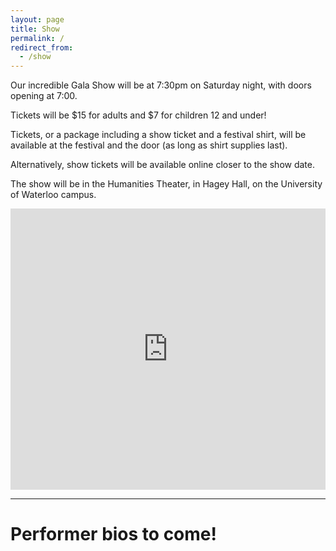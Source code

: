 ```yaml
---
layout: page
title: Show
permalink: /
redirect_from:
  - /show
---
```


Our incredible Gala Show will be at 7:30pm on Saturday night, with doors opening at 7:00.

Tickets will be $15 for adults and $7 for children 12 and under!

Tickets, or a package including a show ticket and a festival shirt, will be available at the festival and the door (as long as shirt supplies last). 

Alternatively, show tickets will be available online closer to the show date.

The show will be in the Humanities Theater, in Hagey Hall, on the University of Waterloo campus.

<iframe src="https://www.google.com/maps/embed?pb=!1m18!1m12!1m3!1d2895.651453830746!2d-80.54365784945091!3d43.46787337231133!2m3!1f0!2f0!3f0!3m2!1i1024!2i768!4f13.1!3m3!1m2!1s0x882bf41d17fd2453%3A0x922dfc4df058c3d9!2sHumanities%20Theatre!5e0!3m2!1sen!2sca!4v1576512893829!5m2!1sen!2sca" width="100%" height="450" frameborder="0" style="border:0;" allowfullscreen=""></iframe>


--- 

# Performer bios to come!

<!--
{% for performer in site.performers %}
  {% assign even=forloop.index | modulo: 2 %}
  {% include intro.html performer=performer even=even %}
{% endfor %}
-->